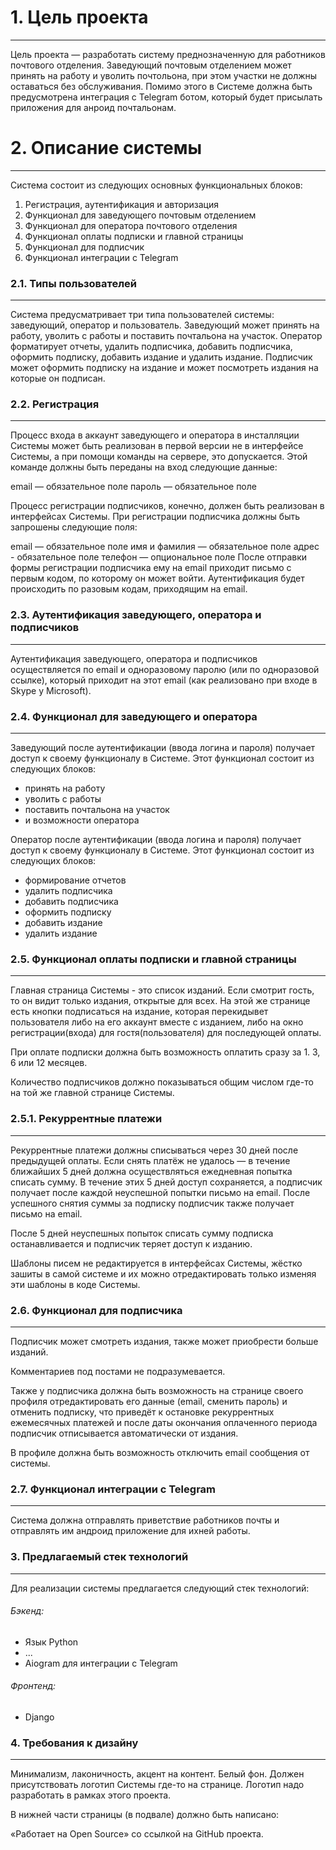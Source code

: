 # 1. Цель проекта
---
Цель проекта — разработать систему преднозначенную для работников почтового отделения. Заведующий почтовым отделением может принять на работу и уволить почтольона, при этом участки не должны оставаться без обслуживания. Помимо этого в Системе должна быть предусмотрена интеграция с Telegram ботом, который будет присылать приложения для анроид почтальонам.

# 2. Описание системы
---
Система состоит из следующих основных функциональных блоков:

1.  Регистрация, аутентификация и авторизация
2.  Функционал для заведующего почтовым отделением
3.  Функционал для оператора почтового отделения
4.  Функционал оплаты подписки и главной страницы
5.  Функционал для подписчик
6.  Функционал интеграции с Telegram

### 2.1. Типы пользователей
---
Система предусматривает три типа пользователей системы: заведующий, оператор и пользователь. Заведующий может принять на работу, уволить с работы и поставить почтальона на участок. Оператор форматирует отчеты, удалить подписчика, добавить подписчика, оформить подписку, добавить издание и удалить издание. Подписчик может оформить подписку на издание и может посмотреть издания на которые он подписан.

### 2.2. Регистрация
---
Процесс входа в аккаунт заведующего и оператора в инсталляции Системы может быть реализован в первой версии не в интерфейсе Системы, а при помощи команды на сервере, это допускается. Этой команде должны быть переданы на вход следующие данные:

email — обязательное поле
пароль — обязательное поле

Процесс регистрации подписчиков, конечно, должен быть реализован в интерфейсах Системы. При регистрации подписчика должны быть запрошены следующие поля:

email — обязательное поле
имя и фамилия — обязательное поле
адрес - обязательное поле
телефон — опциональное поле
После отправки формы регистрации подписчика ему на email приходит письмо с первым кодом, по которому он может войти. Аутентификация будет происходить по разовым кодам, приходящим на email.

### 2.3. Аутентификация заведующего, оператора и подписчиков
---
Аутентификация заведующего, оператора и подписчиков осуществляется по email и одноразовому паролю (или по одноразовой ссылке), который приходит на этот email (как реализовано при входе в Skype у Microsoft).

### 2.4. Функционал для заведующего и оператора
---
Заведующий после аутентификации (ввода логина и пароля) получает доступ к своему функционалу в Системе. Этот функционал состоит из следующих блоков:

- принять на работу
- уволить с работы
- поставить почтальона на участок
- и возможности оператора

Оператор после аутентификации (ввода логина и пароля) получает доступ к своему функционалу в Системе. Этот функционал состоит из следующих блоков:

- формирование отчетов
- удалить подписчика
- добавить подписчика
- оформить подписку
- добавить издание
- удалить издание

### 2.5. Функционал оплаты подписки и главной страницы
---
Главная страница Системы - это список изданий. Если смотрит гость, то он видит только издания, открытые для всех. На этой же странице есть кнопки подписаться на издание, которая перекидывет пользователя либо на его аккаунт вместе с изданием, либо на окно регистрации(входа) для гостя(пользователя) для последующей оплаты.

При оплате подписки должна быть возможность оплатить сразу за 1. 3, 6 или 12 месяцев.

Количество подписчиков должно показываться общим числом где-то на той же главной странице Системы.

### 2.5.1. Рекуррентные платежи
---
Рекуррентные платежи должны списываться через 30 дней после предыдущей оплаты. Если снять платёж не удалось — в течение ближайших 5 дней должна осуществляться ежедневная попытка списать сумму. В течение этих 5 дней доступ сохраняется, а подписчик получает после каждой неуспешной попытки письмо на email. После успешного снятия суммы за подписку подписчик также получает письмо на email.

После 5 дней неуспешных попыток списать сумму подписка останавливается и подписчик теряет доступ к изданию.

Шаблоны писем не редактируется в интерфейсах Системы, жёстко зашиты в самой системе и их можно отредактировать только изменяя эти шаблоны в коде Системы.

### 2.6. Функционал для подписчика
---
Подписчик может смотреть издания, также может приобрести больше изданий.

Комментариев под постами не подразумевается.

Также у подписчика должна быть возможность на странице своего профиля отредактировать его данные (email, сменить пароль) и отменить подписку, что приведёт к остановке рекуррентных ежемесячных платежей и после даты окончания оплаченного периода подписчик отписывается автоматически от издания.

В профиле должна быть возможность отключить email сообщения от системы.

### 2.7. Функционал интеграции с Telegram
---
Система должна отправлять приветствие работников почты и отправлять им андроид приложение для ихней работы.

### 3. Предлагаемый стек технологий
---
Для реализации системы предлагается следующий стек технологий:

###### Бэкенд:
* Язык Python
* ...
* Aiogram для интеграции с Telegram
###### Фронтенд:
* Django

### 4. Требования к дизайну
---
Минимализм, лаконичность, акцент на контент. Белый фон. Должен присутствовать логотип Системы где-то на странице. Логотип надо разработать в рамках этого проекта.

В нижней части страницы (в подвале) должно быть написано:

«Работает на Open Source» со ссылкой на GitHub проекта.

